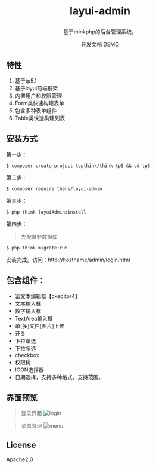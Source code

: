
<h1><p align="center">layui-admin</p></h1>
<p align="center"> 基于thinkphp的后台管理系统。</p>

<p align="center">
<a href="https://www.kancloud.cn/sanshinet/layui-admin">开发文档</a>
<a href="http://demo.layuiadmin.com/admin/login.html">DEMO</a>
</p>

## 特性

1. 基于tp5.1
2. 基于layui前端框架
3. 内置用户和权限管理
4. Form类快速构建表单
5. 包含多种表单组件
6. Table类快速构建列表

## 安装方式
第一步：
```shell
$ composer create-project topthink/think tp5 && cd tp5

```
第二步：
```shell
$ composer require thans/layui-admin
```
第三步：

```shell
$ php think layuiAdmin:install
```
第四步：

> 先配置好数据库
```shell
$ php think migrate:run
```

安装完成。访问：http://hostname/admin/login.html

## 包含组件：

* 富文本编辑框【ckeditor4】
* 文本输入框
* 数字输入框
* TextArea输入框
* 单[多]文件[图片]上传
* 开关
* 下拉单选
* 下拉多选
* checkbox
* 权限树
* ICON选择器
* 日期选择，支持多种格式。支持范围。

## 界面预览

> 登录界面
![login](http://files.git.oschina.net/group1/M00/07/9B/PaAvDFzSe7CAG2EaAALjwC3zdtE362.png?token=ec0705afbe71e1f57b4c1120ca3a26b7&ts=1557298098&attname=%E5%B1%8F%E5%B9%95%E5%BF%AB%E7%85%A7%202019-05-08%2014.47.20.png&disposition=inline)

> 菜单管理
![menu](http://files.git.oschina.net/group1/M00/07/9B/PaAvDFzSe56AU3vKAAZmKPfufgg295.png?token=3d5d24669df98ec624af121fcdaf5fb0&ts=1557298098&attname=%E5%B1%8F%E5%B9%95%E5%BF%AB%E7%85%A7%202019-05-08%2014.47.03.png&disposition=inline)

## License

Apache2.0
